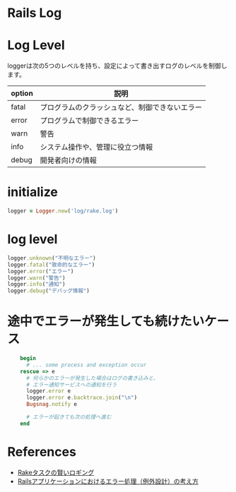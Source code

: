 Rails Log
===============


# Log Level

loggerは次の5つのレベルを持ち、設定によって書き出すログのレベルを制御します。

option | 説明
-------|---------------------------
fatal  | プログラムのクラッシュなど、制御できないエラー
error  | プログラムで制御できるエラー
warn   | 警告
info   | システム操作や、管理に役立つ情報
debug  | 開発者向けの情報


# initialize

```rb
logger = Logger.new('log/rake.log')
```


# log level

```rb
logger.unknown("不明なエラー")
logger.fatal("致命的なエラー")
logger.error("エラー")
logger.warn("警告")
logger.info("通知")
logger.debug("デバッグ情報")
```

# 途中でエラーが発生しても続けたいケース

```rb
    begin
      # ... some process and exception occur
    rescue => e
      # 何らかのエラーが発生した場合はログの書き込みと、
      # エラー通知サービスへの通知を行う
      logger.error e
      logger.error e.backtrace.join("\n")
      Bugsnag.notify e

      # エラーが起きても次の処理へ進む
    end
```

# References

+ [Rakeタスクの賢いロギング](http://qiita.com/naoty_k/items/0be1a055932b5b461766)
+ [Railsアプリケーションにおけるエラー処理（例外設計）の考え方](http://qiita.com/jnchito/items/3ef95ea144ed15df3637)